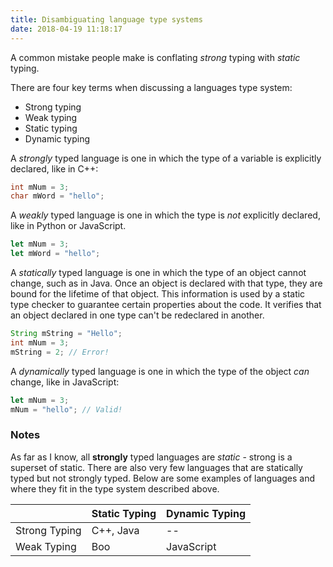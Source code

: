```yaml
---
title: Disambiguating language type systems
date: 2018-04-19 11:18:17
---
```


<link href='{{ site.url }}/stylesheets/main.css' rel='stylesheet' type='text/css' />


A common mistake people make is conflating *strong* typing with *static* typing. 

There are four key terms when discussing a languages type system:

* Strong typing
* Weak typing
* Static typing
* Dynamic typing

A *strongly* typed language is one in which the type of a variable is explicitly declared, like in C++:

```c++
int mNum = 3;
char mWord = "hello";
```

A *weakly* typed language is one in which the type is *not* explicitly declared, like in Python or JavaScript.

```js
let mNum = 3;
let mWord = "hello";
```

A *statically* typed language is one in which the type of an object cannot change, such as in Java. Once an object is declared with that type, they are bound for the lifetime of that object. This information is used by a static type checker to guarantee certain properties about the code. It verifies that an object declared in one type can't be redeclared in another. 


```java
String mString = "Hello";
int mNum = 3;
mString = 2; // Error!
```

A *dynamically* typed language is one in which the type of the object *can* change, like in JavaScript:

```js
let mNum = 3;
mNum = "hello"; // Valid!
```


### Notes

As far as I know, all **strongly** typed languages are *static* - strong is a superset of static. There are also very few languages that are statically typed but not strongly typed. Below are some examples of languages and where they fit in the type system described above.

<div class="table100 tableTop ver1 m-b-110">
	<table data-vertable="ver1">
		<thead>
			<tr class="row100 head">
				<th class="column100 column1" data-column="column1"></th>
				<th class="column100 column2" data-column="column2">Static Typing</th>
				<th class="column100 column3" data-column="column3">Dynamic Typing</th>
			</tr>
		</thead>
		<tbody>
			<tr class="row100">
				<td class="column100 column1" data-column="column1">Strong Typing</td>
				<td class="column100 column2" data-column="column2">C++, Java</td>
				<td class="column100 columnred column3" data-column="column3">--</td>
			</tr>
			<tr class="row100">
				<td class="column100 column1" data-column="column1">Weak Typing</td>
				<td class="column100 column2" data-column="column2">Boo</td>
				<td class="column100 column3" data-column="column3">JavaScript</td>
			</tr>
		</tbody>
	</table>
</div>